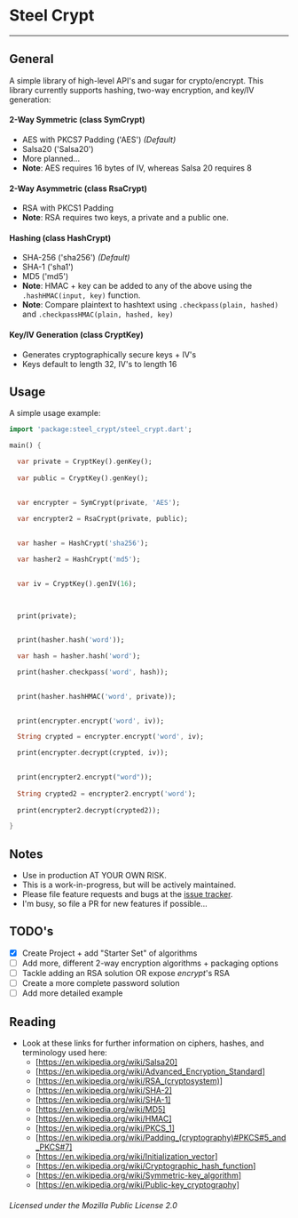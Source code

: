 # Steel Crypt
---
## General

A simple library of high-level API's and sugar for crypto/encrypt. This 
library currently supports hashing, two-way encryption, and key/IV generation:

#### 2-Way Symmetric (class SymCrypt)
* AES with PKCS7 Padding ('AES') _(Default)_
* Salsa20 ('Salsa20')
* More planned...
* __Note__: AES requires 16 bytes of IV, whereas Salsa 20 requires 8

#### 2-Way Asymmetric (class RsaCrypt)
* RSA with PKCS1 Padding
* __Note__: RSA requires two keys, a private and a public one.

#### Hashing (class HashCrypt)
* SHA-256  ('sha256') _(Default)_
* SHA-1 ('sha1')
* MD5 ('md5')
* __Note__: HMAC + key can be added to any of the above using the ```.hashHMAC(input, key)``` function.
* __Note__: Compare plaintext to hashtext using ```.checkpass(plain, hashed)``` and ```.checkpassHMAC(plain, hashed, key)```

#### Key/IV Generation (class CryptKey)
* Generates cryptographically secure keys + IV's
* Keys default to length 32, IV's to length 16


## Usage

A simple usage example:

```dart
import 'package:steel_crypt/steel_crypt.dart';

main() {

  var private = CryptKey().genKey();
  
  var public = CryptKey().genKey();
  

  var encrypter = SymCrypt(private, 'AES');
  
  var encrypter2 = RsaCrypt(private, public);
  

  var hasher = HashCrypt('sha256');

  var hasher2 = HashCrypt('md5');

  
  var iv = CryptKey().genIV(16);


  
  print(private);
  

  print(hasher.hash('word'));

  var hash = hasher.hash('word');

  print(hasher.checkpass('word', hash));
  

  print(hasher.hashHMAC('word', private));
  

  print(encrypter.encrypt('word', iv));

  String crypted = encrypter.encrypt('word', iv);

  print(encrypter.decrypt(crypted, iv));
  

  print(encrypter2.encrypt("word"));
  
  String crypted2 = encrypter2.encrypt('word');
  
  print(encrypter2.decrypt(crypted2));

}
```

## Notes

* Use in production AT YOUR OWN RISK.
* This is a work-in-progress, but will be actively maintained.
* Please file feature requests and bugs at the [issue tracker][tracker].
* I'm busy, so file a PR for new features if possible...

[tracker]: https://github.com/AKushWarrior/steel_crypt/issues

## TODO's

- [x] Create Project + add "Starter Set" of algorithms
- [ ] Add more, different 2-way encryption algorithms + packaging options
- [ ] Tackle adding an RSA solution OR expose _encrypt_'s RSA
- [ ] Create a more complete password solution
- [ ] Add more detailed example

## Reading
- Look at these links for further information on ciphers, hashes, and terminology used here:
    - [https://en.wikipedia.org/wiki/Salsa20]
    - [https://en.wikipedia.org/wiki/Advanced_Encryption_Standard]
    - [https://en.wikipedia.org/wiki/RSA_(cryptosystem)]
    - [https://en.wikipedia.org/wiki/SHA-2]
    - [https://en.wikipedia.org/wiki/SHA-1]
    - [https://en.wikipedia.org/wiki/MD5]
    - [https://en.wikipedia.org/wiki/HMAC]
    - [https://en.wikipedia.org/wiki/PKCS_1]
    - [https://en.wikipedia.org/wiki/Padding_(cryptography)#PKCS#5_and_PKCS#7]
    - [https://en.wikipedia.org/wiki/Initialization_vector]
    - [https://en.wikipedia.org/wiki/Cryptographic_hash_function]
    - [https://en.wikipedia.org/wiki/Symmetric-key_algorithm]
    - [https://en.wikipedia.org/wiki/Public-key_cryptography]

###### Licensed under the Mozilla Public License 2.0
